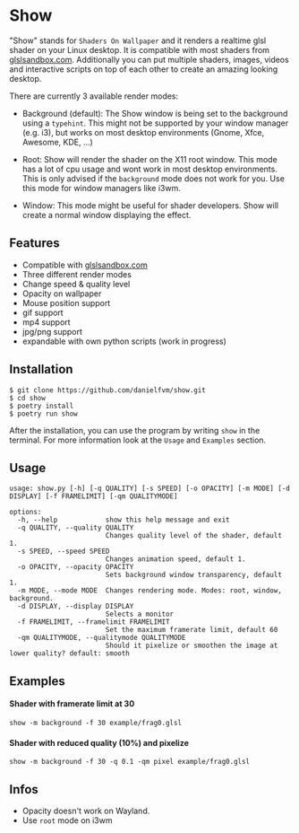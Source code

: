 # Show
"Show" stands for `Shaders On Wallpaper` and it renders a realtime glsl shader on your Linux desktop.
It is compatible with most shaders from [glslsandbox.com](http://glslsandbox.com/). Additionally you can put multiple shaders, images, videos and interactive scripts on top of each other to create an amazing looking desktop.

There are currently 3 available render modes:

* Background (default):
The Show window is being set to the background using a `typehint`.
This might not be supported by your window manager (e.g. i3),
but works on most desktop environments (Gnome, Xfce, Awesome, KDE, ...)

* Root:
Show will render the shader on the X11 root window.
This mode has a lot of cpu usage and wont work in most desktop environments.
This is only advised if the `background` mode does not work for you. Use this mode for 
window managers like i3wm.

* Window:
This mode might be useful for shader developers.
Show will create a normal window displaying the effect.

## Features
* Compatible with [glslsandbox.com](http://glslsandbox.com/)
* Three different render modes
* Change speed & quality level
* Opacity on wallpaper
* Mouse position support
* gif support
* mp4 support
* jpg/png support
* expandable with own python scripts (work in progress)

## Installation
```
$ git clone https://github.com/danielfvm/show.git
$ cd show
$ poetry install
$ poetry run show
```
After the installation, you can use the program by writing `show` in the terminal. For more information look at the `Usage` and `Examples` section.

## Usage
```
usage: show.py [-h] [-q QUALITY] [-s SPEED] [-o OPACITY] [-m MODE] [-d DISPLAY] [-f FRAMELIMIT] [-qm QUALITYMODE]

options:
  -h, --help            show this help message and exit
  -q QUALITY, --quality QUALITY
                        Changes quality level of the shader, default 1.
  -s SPEED, --speed SPEED
                        Changes animation speed, default 1.
  -o OPACITY, --opacity OPACITY
                        Sets background window transparency, default 1.
  -m MODE, --mode MODE  Changes rendering mode. Modes: root, window, background.
  -d DISPLAY, --display DISPLAY
                        Selects a monitor
  -f FRAMELIMIT, --framelimit FRAMELIMIT
                        Set the maximum framerate limit, default 60
  -qm QUALITYMODE, --qualitymode QUALITYMODE
                        Should it pixelize or smoothen the image at lower quality? default: smooth
```

## Examples
#### Shader with framerate limit at 30
```
show -m background -f 30 example/frag0.glsl
```

#### Shader with reduced quality (10%) and pixelize
```
show -m background -f 30 -q 0.1 -qm pixel example/frag0.glsl
```



## Infos
* Opacity doesn't work on Wayland.
* Use `root` mode on i3wm
